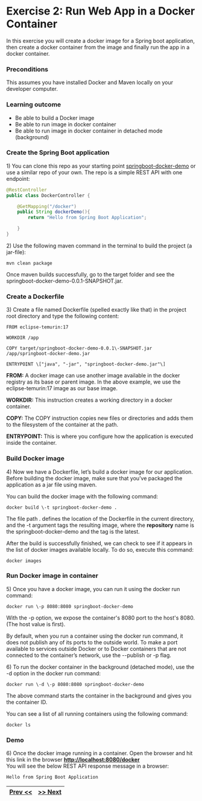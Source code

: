 # Exercise 2: Run Web App in a Docker Container

In this exercise you will create a docker image for a Spring boot application, then create a docker container from the image and finally run the app in a docker container.

### Preconditions

This assumes you have installed Docker and Maven locally on your developer computer.

### Learning outcome

* Be able to build a Docker image   
* Be able to run image in docker container  
* Be able to run image in docker container in detached mode (background)

### Create the Spring Boot application

1\) You can clone this repo as your starting point [springboot-docker-demo](https://github.com/Tine-m/spring-docker-demo)
 or use a similar repo of your own. The repo is a simple REST API with one endpoint:

```java
@RestController  
public class DockerController {

    @GetMapping("/docker")  
    public String dockerDemo(){  
        return "Hello from Spring Boot Application";

    }  
}
```

2\) Use the following maven command in the terminal to build the project (a jar-file):

```maven
mvn clean package
```

Once maven builds successfully, go to the target folder and see the springboot-docker-demo-0.0.1-SNAPSHOT.jar.

### Create a Dockerfile

3\) Create a file named Dockerfile (spelled exactly like that) in the project root directory and type the following content:

```docker
FROM eclipse-temurin:17

WORKDIR /app

COPY target/springboot-docker-demo-0.0.1\-SNAPSHOT.jar /app/springboot-docker-demo.jar

ENTRYPOINT \["java", "-jar", "springboot-docker-demo.jar"\]
```

**FROM:** A docker image can use another image available in the docker registry as its base or parent image. In the above example, we use the eclipse-temurin:17 image as our base image.

**WORKDIR:** This instruction creates a working directory in a docker container.

**COPY:** The COPY instruction copies new files or directories and adds them to the filesystem of the container at the path.

**ENTRYPOINT:** This is where you configure how the application is executed inside the container.

### Build Docker image

4\) Now we have a Dockerfile, let’s build a docker image for our application.
Before building the docker image, make sure that you’ve packaged the application as a jar file using maven. 

You can build the docker image with the following command:

```docker
docker build \-t springboot-docker-demo .
```

The file path . defines the location of the Dockerfile in the current directory, and the \-t argument tags the resulting image, where the **repository** name is the springboot-docker-demo and the tag is the latest.

After the build is successfully finished, we can check to see if it appears in the list of docker images available locally. To do so, execute this command:

```docker
docker images
```

### Run Docker image in container

5\) Once you have a docker image, you can run it using the docker run command:

```docker
docker run \-p 8080:8080 springboot-docker-demo
```

With the \-p option, we expose the container's 8080 port to the host's 8080\. (The host value is first).

By default, when you run a container using the docker run command, it does not publish any of its ports to the outside world. To make a port available to services outside Docker or to Docker containers that are not connected to the container’s network, use the \--publish or \-p flag.

6\) To run the docker container in the background (detached mode), use the \-d option in the docker run command:

```docker
docker run \-d \-p 8080:8080 springboot-docker-demo
```

The above command starts the container in the background and gives you the container ID.

You can see a list of all running containers using the following command:

```docker
docker ls
```

### Demo

6\) Once the docker image running in a container. Open the browser and hit this link in the browser [**http://localhost:8080/docker**](http://localhost:8080/docker)  
You will see the below REST API response message in a browser:

```html
Hello from Spring Boot Application
```

| [Prev <<](./DockerMySQL.md) | [>> Next](./DockerVolumeCompose.md) | 
|:------:|:------:|

